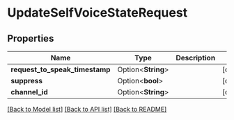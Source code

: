 # UpdateSelfVoiceStateRequest

## Properties

Name | Type | Description | Notes
------------ | ------------- | ------------- | -------------
**request_to_speak_timestamp** | Option<**String**> |  | [optional]
**suppress** | Option<**bool**> |  | [optional]
**channel_id** | Option<**String**> |  | [optional]

[[Back to Model list]](../README.md#documentation-for-models) [[Back to API list]](../README.md#documentation-for-api-endpoints) [[Back to README]](../README.md)


